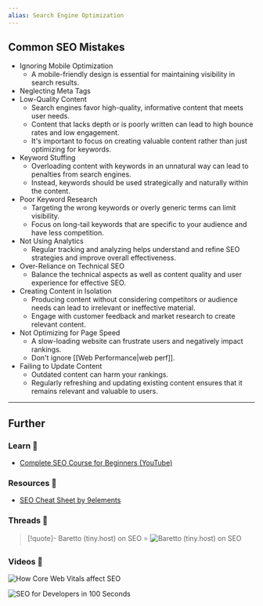 ```yaml
---
alias: Search Engine Optimization
---
```



## Common SEO Mistakes

- Ignoring Mobile Optimization
    - A mobile-friendly design is essential for maintaining visibility in search results.
- Neglecting Meta Tags
- Low-Quality Content
    - Search engines favor high-quality, informative content that meets user needs. 
    - Content that lacks depth or is poorly written can lead to high bounce rates and low engagement. 
    - It's important to focus on creating valuable content rather than just optimizing for keywords.
- Keyword Stuffing
    - Overloading content with keywords in an unnatural way can lead to penalties from search engines. 
    - Instead, keywords should be used strategically and naturally within the content.
- Poor Keyword Research
    - Targeting the wrong keywords or overly generic terms can limit visibility. 
    - Focus on long-tail keywords that are specific to your audience and have less competition.
- Not Using Analytics 
    - Regular tracking and analyzing helps understand and refine SEO strategies and improve overall effectiveness.
- Over-Reliance on Technical SEO
    - Balance the technical aspects as well as content quality and user experience for effective SEO.
- Creating Content in Isolation
    - Producing content without considering competitors or audience needs can lead to irrelevant or ineffective material. 
    - Engage with customer feedback and market research to create relevant content.
- Not Optimizing for Page Speed
    - A slow-loading website can frustrate users and negatively impact rankings. 
    - Don't ignore [[Web Performance|web perf]].
- Failing to Update Content
    - Outdated content can harm your rankings. 
    - Regularly refreshing and updating existing content ensures that it remains relevant and valuable to users.

--- 
## Further

### Learn 🧠

- [Complete SEO Course for Beginners (YouTube)](https://www.youtube.com/watch?v=xsVTqzratPs)

### Resources 🧩

- [SEO Cheat Sheet by 9elements](https://9elements.com/seo-cheat-sheet/)

### Threads 🧵

> [!quote]- Baretto (tiny.host) on SEO ⭐
> ![Baretto (tiny.host) on SEO](https://twitter.com/_baretto/status/1828723629246341538)

### Videos 🎥

![How Core Web Vitals affect SEO](https://www.youtube.com/watch?v=qIyEwOEKnE0)

![SEO for Developers in 100 Seconds](https://www.youtube.com/watch?v=-B58GgsehKQ)